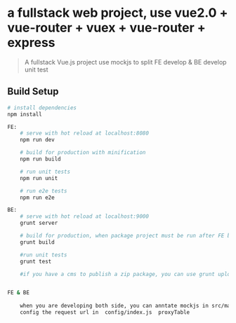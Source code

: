 # a fullstack web project, use vue2.0 + vue-router + vuex + vue-router + express


> A fullstack Vue.js project
> use mockjs to split  FE develop & BE develop
> unit test

## Build Setup

``` bash
# install dependencies
npm install

FE: 
    # serve with hot reload at localhost:8080
    npm run dev

    # build for production with minification
    npm run build

    # run unit tests
    npm run unit

    # run e2e tests
    npm run e2e

BE: 
    # serve with hot reload at localhost:9000
    grunt server

    # build for production, when package project must be run after FE build
    grunt build

    #run unit tests
    grunt test

    #if you have a cms to publish a zip package, you can use grunt upload here


FE & BE
    
    when you are developing both side, you can anntate mockjs in src/main.js, and
    config the request url in  config/index.js  proxyTable

    